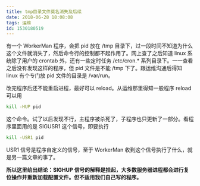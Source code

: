 ```yaml
---
title: tmp目录文件莫名消失及后续
date: 2018-06-28 18:08:08
tags: 运维
id: 1530180519
---
```

有一个 WorkerMan 程序，会把 pid 放在 /tmp 目录下，过一段时间不知道为什么这个文件就消失了，然后命令行的控制都不起作用了。网上查了之后知道 linux 系统除了用户的 crontab 外，还有一些定时任务 /etc/cron.* 系列目录下。一一查看之后没有发现这样的程序，但 pid 文件是不能 /tmp 下了。跟运维沟通后得知 linux 有个专门放 pid 文件的目录是 /var/run。

改完程序后还不能重启进程，最好可以 reload。从运维那里得知一般程序 reload 可以用
```sh
kill -HUP pid
```
这个命令。试了以后发现不行，主程序被杀死了，子程序也只更新了一部分。看程序里面用的是 SIGUSR1 这个信号，即要执行
```sh
kill -USR1 pid
```
USR1 信号是程序自定义的信号，至于 WorkerMan 收到这个信号执行了什么，就是另一篇文章的事了。

**所以这里给出结论：SIGHUP 信号的解释是挂起，大多数服务器进程都会进行复位操作并重新加载配置文件。但不适用我们自己写的程序。**